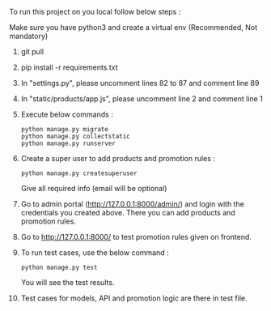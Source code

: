 To run this project on you local follow below steps :

Make sure you have python3 and create a virtual env (Recommended, Not mandatory)

1) git pull <repo>
2) pip install -r requirements.txt
3) In "settings.py", please uncomment lines 82 to 87 and comment line 89  
4) In "static/products/app.js", please uncomment line 2 and comment line 1
5) Execute below commands :

       python manage.py migrate
       python manage.py collectstatic
       python manage.py runserver

6) Create a super user to add products and promotion rules : 
       
       python manage.py createsuperuser

    Give all required info (email will be optional)

7) Go to admin portal (http://127.0.0.1:8000/admin/) and login with the credentials you created above. There you can add products and promotion rules.

8) Go to http://127.0.0.1:8000/ to test promotion rules given on frontend.

9) To run test cases, use the below command :

       python manage.py test 

    You will see the test results.

10) Test cases for models, API and promotion logic are there in test file.
